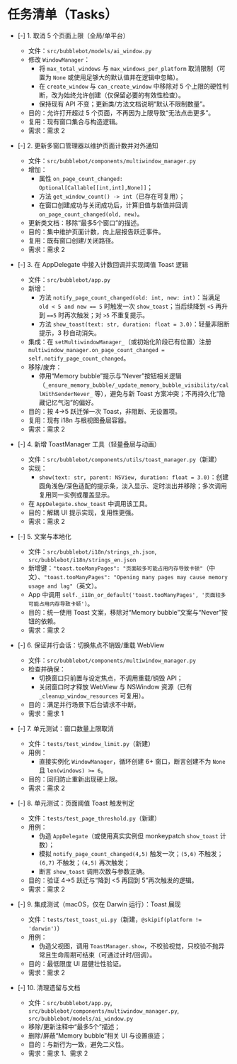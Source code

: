 # 任务清单（Tasks）

- [-] 1. 取消 5 个页面上限（全局/单平台）
  - 文件：`src/bubblebot/models/ai_window.py`
  - 修改 `WindowManager`：
    - 将 `max_total_windows` 与 `max_windows_per_platform` 取消限制（可置为 `None` 或使用足够大的默认值并在逻辑中忽略）。
    - 在 `create_window` 与 `can_create_window` 中移除对 5 个上限的硬性判断，改为始终允许创建（仅保留必要的有效性检查）。
    - 保持现有 API 不变；更新类/方法文档说明“默认不限制数量”。
  - 目的：允许打开超过 5 个页面，不再因为上限导致“无法点击更多”。
  - 复用：现有窗口集合与构造逻辑。
  - 需求：需求 2

- [-] 2. 更新多窗口管理器以维护页面计数并对外通知
  - 文件：`src/bubblebot/components/multiwindow_manager.py`
  - 增加：
    - 属性 `on_page_count_changed: Optional[Callable[[int,int],None]]`；
    - 方法 `get_window_count() -> int`（已存在可复用）；
    - 在窗口创建成功与关闭成功后，计算旧值与新值并回调 `on_page_count_changed(old, new)`。
  - 更新类文档：移除“最多5个窗口”的描述。
  - 目的：集中维护页面计数，向上层报告跃迁事件。
  - 复用：既有窗口创建/关闭路径。
  - 需求：需求 2

- [-] 3. 在 AppDelegate 中接入计数回调并实现阈值 Toast 逻辑
  - 文件：`src/bubblebot/app.py`
  - 新增：
    - 方法 `notify_page_count_changed(old: int, new: int)`：当满足 `old < 5 and new == 5` 时触发一次 `show_toast`；当后续降到 `<5` 再升到 `==5` 时再次触发；对 `>5` 不重复提示。
    - 方法 `show_toast(text: str, duration: float = 3.0)`：轻量非阻断提示，3 秒自动消失。
  - 集成：在 `setMultiwindowManager_`（或初始化阶段已有位置）注册 `multiwindow_manager.on_page_count_changed = self.notify_page_count_changed`。
  - 移除/废弃：
    - 停用“Memory bubble”提示与“Never”按钮相关逻辑（`_ensure_memory_bubble/_update_memory_bubble_visibility/callWithSenderNever_` 等），避免与新 Toast 方案冲突；不再持久化“隐藏记忆气泡”的偏好。
  - 目的：按 4→5 跃迁弹一次 Toast，非阻断、无设置项。
  - 复用：现有 i18n 与根视图叠层容器。
  - 需求：需求 2

- [-] 4. 新增 ToastManager 工具（轻量叠层与动画）
  - 文件：`src/bubblebot/components/utils/toast_manager.py`（新建）
  - 实现：
    - `show(text: str, parent: NSView, duration: float = 3.0)`：创建圆角浅色/深色适配的提示条，淡入显示、定时淡出并移除；多次调用复用同一实例或覆盖显示。
  - 在 `AppDelegate.show_toast` 中调用该工具。
  - 目的：解耦 UI 提示实现，复用性更强。
  - 需求：需求 2

- [-] 5. 文案与本地化
  - 文件：`src/bubblebot/i18n/strings_zh.json`, `src/bubblebot/i18n/strings_en.json`
  - 新增键：`"toast.tooManyPages": "页面较多可能占用内存导致卡顿"`（中文）、`"toast.tooManyPages": "Opening many pages may cause memory usage and lag"`（英文）。
  - App 中调用 `self._i18n_or_default('toast.tooManyPages', '页面较多可能占用内存导致卡顿')`。
  - 目的：统一使用 Toast 文案，移除对“Memory bubble”文案与“Never”按钮的依赖。
  - 需求：需求 2

- [-] 6. 保证并行会话：切换焦点不销毁/重载 WebView
  - 文件：`src/bubblebot/components/multiwindow_manager.py`
  - 检查并确保：
    - 切换窗口只前置与设定焦点，不调用重载/销毁 API；
    - 关闭窗口时才释放 WebView 与 NSWindow 资源（已有 `_cleanup_window_resources` 可复用）。
  - 目的：满足并行场景下后台请求不中断。
  - 需求：需求 1

- [-] 7. 单元测试：窗口数量上限取消
  - 文件：`tests/test_window_limit.py`（新建）
  - 用例：
    - 直接实例化 `WindowManager`，循环创建 6+ 窗口，断言创建不为 `None` 且 `len(windows) >= 6`。
  - 目的：回归防止重新出现硬上限。
  - 需求：需求 2

- [-] 8. 单元测试：页面阈值 Toast 触发判定
  - 文件：`tests/test_page_threshold.py`（新建）
  - 用例：
    - 伪造 `AppDelegate`（或使用真实实例但 monkeypatch `show_toast` 计数）；
    - 模拟 `notify_page_count_changed(4,5)` 触发一次；`(5,6)` 不触发；`(6,7)` 不触发；`(4,5)` 再次触发；
    - 断言 `show_toast` 调用次数与参数正确。
  - 目的：验证 4→5 跃迁与“降到 <5 再回到 5”再次触发的逻辑。
  - 需求：需求 2

- [-] 9. 集成测试（macOS，仅在 Darwin 运行）：Toast 展现
  - 文件：`tests/test_toast_ui.py`（新建，`@skipif(platform != 'darwin')`）
  - 用例：
    - 伪造父视图，调用 `ToastManager.show`，不校验视觉，只校验不抛异常且生命周期可结束（可通过计时/回调）。
  - 目的：最低限度 UI 层健壮性验证。
  - 需求：需求 2

- [-] 10. 清理遗留与文档
  - 文件：`src/bubblebot/app.py`, `src/bubblebot/components/multiwindow_manager.py`, `src/bubblebot/models/ai_window.py`
  - 移除/更新注释中“最多5个”描述；
  - 删除/屏蔽“Memory bubble”相关 UI 与设置痕迹；
  - 目的：与新行为一致，避免二义性。
  - 需求：需求 1、需求 2
